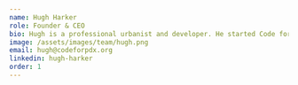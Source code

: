 ```yaml
---
name: Hugh Harker
role: Founder & CEO
bio: Hugh is a professional urbanist and developer. He started Code for PDX in May of 2018 and leads of our Dwellingly project.
image: /assets/images/team/hugh.png
email: hugh@codeforpdx.org
linkedin: hugh-harker
order: 1
---
```

